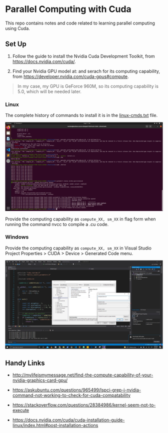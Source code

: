 # Parallel Computing with Cuda

This repo contains notes and code related to learning parallel computing using Cuda.

## Set Up

1. Follow the guide to install the Nvidia Cuda Development Toolkit, from https://docs.nvidia.com/cuda/.

2. Find your Nvidia GPU model at:  and serach for its computing capability, from https://developer.nvidia.com/cuda-gpus#compute.

> In my case, my GPU is GeForce 960M, so its computing capability is 5.0, which will be needed later.

### Linux

The complete history of commands to install it is in the [linux-cmds.txt](https://github.com/the-other-mariana/parallel-computing-cuda/blob/master/cuda-cmds.txt) file. <br />

![image](https://github.com/the-other-mariana/parallel-computing-cuda/blob/master/media/linux-setup.jpeg?raw=true) <br />

Provide the computing capability as `compute_XX, sm_XX` in flag form when running the command nvcc to compile a .cu code.

### Windows

Provide the computing capability as `compute_XX, sm_XX` in Visual Studio Project Properties > CUDA > Device > Generated Code menu.

![image](https://github.com/the-other-mariana/parallel-computing-cuda/blob/master/media/win-setup.jpeg?raw=true) <br />

## Handy Links

- http://mylifeismymessage.net/find-the-compute-capability-of-your-nvidia-graphics-card-gpu/

- https://askubuntu.com/questions/965499/lspci-grep-i-nvidia-command-not-working-to-check-for-cuda-compatability

- https://stackoverflow.com/questions/28384986/kernel-seem-not-to-execute

- https://docs.nvidia.com/cuda/cuda-installation-guide-linux/index.html#post-installation-actions
